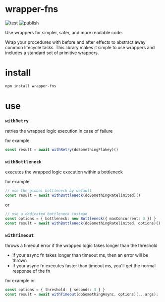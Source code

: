 # wrapper-fns

![test](https://github.com/ehmpathy/wrapper-fns/workflows/test/badge.svg)
![publish](https://github.com/ehmpathy/wrapper-fns/workflows/publish/badge.svg)

Use wrappers for simpler, safer, and more readable code.

Wrap your procedures with before and after effects to abstract away common lifecycle tasks. This library makes it simple to use wrappers and includes a standard set of primitive wrappers.


# install

```sh
npm install wrapper-fns
```

# use

### `withRetry`

retries the wrapped logic execution in case of failure

for example
```ts
const result = await withRetry(doSomethingFlakey)()
```


### `withBottleneck`

executes the wrapped logic execution within a bottleneck

for example
```ts
// use the global bottleneck by default
const result = await withBottleneck(doSomethingRatelimited)()
```
or
```ts
// use a dedicated bottleneck instead
const options = { bottleneck: new Bottleneck({ maxConcurrent: 3 }) }
const result = await withBottleneck(doSomethingRatelimited, options)()
```

### `withTimeout`

throws a timeout error if the wrapped logic takes longer than the threshold

- if your async fn takes longer than timeout ms, then an error will be thrown
- if your async fn executes faster than timeout ms, you'll get the normal response of the fn


for example
or
```ts
const options = { threshold: { seconds: 3 } }
const result = await withTimeout(doSomethingAsync, options)(...args);
```
